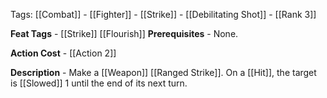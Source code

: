 Tags: [[Combat]] - [[Fighter]] - [[Strike]] - [[Debilitating Shot]] - [[Rank 3]]

**Feat Tags** - [[Strike]] [[Flourish]]
**Prerequisites** - None.

**Action Cost** - [[Action 2]]

**Description** -  Make a  [[Weapon]] [[Ranged Strike]]. On a [[Hit]], the target is [[Slowed]] 1 until the end of its next turn.